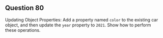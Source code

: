 ## Question 80
Updating Object Properties: Add a property named `color` to the existing car object, and then update the `year` property to `2021`. Show how to perform these operations.